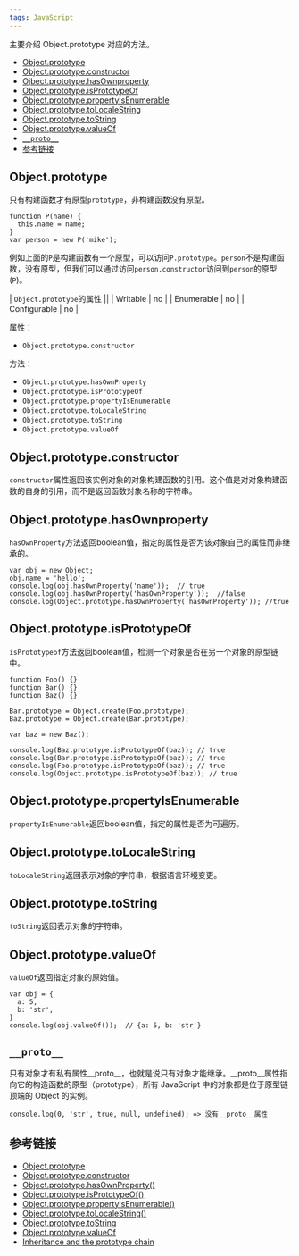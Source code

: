 ```yaml
---
tags: JavaScript
---
```

主要介绍 Object.prototype 对应的方法。

- [Object.prototype](#objectprototype)
- [Object.prototype.constructor](#objectprototypeconstructor)
- [Ojbect.prototype.hasOwnproperty](#objectprototypehasownproperty)
- [Object.prototype.isPrototypeOf](#objectprototypeisprototypeof)
- [Object.prototype.propertyIsEnumerable](#objectprototypepropertyisenumerable)
- [Object.prototype.toLocaleString](#objectprototypetolocalestring)
- [Object.prototype.toString](#objectprototypetostring)
- [Object.prototype.valueOf](#objectprototypevalueof)
- [`__proto__`](#__proto__)
- [参考链接](#参考链接)

## Object.prototype
只有构建函数才有原型`prototype`，非构建函数没有原型。
```
function P(name) {
  this.name = name;
}
var person = new P('mike');
```
例如上面的`P`是构建函数有一个原型，可以访问`P.prototype`。`person`不是构建函数，没有原型，但我们可以通过访问`person.constructor`访问到`person`的原型(`P`)。

| `Object.prototype`的属性 ||
| Writable | no |
| Enumerable | no |
| Configurable | no |

属性：
- `Object.prototype.constructor`

方法：
- `Object.prototype.hasOwnProperty`
- `Object.prototype.isPrototypeOf`
- `Object.prototype.propertyIsEnumerable`
- `Object.prototype.toLocaleString`
- `Object.prototype.toString`
- `Object.prototype.valueOf`

## Object.prototype.constructor
`constructor`属性返回该实例对象的对象构建函数的引用。这个值是对对象构建函数的自身的引用，而不是返回函数对象名称的字符串。

## Object.prototype.hasOwnproperty
`hasOwnProperty`方法返回boolean值，指定的属性是否为该对象自己的属性而非继承的。
```
var obj = new Object;
obj.name = 'hello';
console.log(obj.hasOwnProperty('name'));  // true
console.log(obj.hasOwnProperty('hasOwnProperty'));  //false
console.log(Object.prototype.hasOwnProperty('hasOwnProperty')); //true
```

## Object.prototype.isPrototypeOf
`isPrototypeof`方法返回boolean值，检测一个对象是否在另一个对象的原型链中。
```
function Foo() {}
function Bar() {}
function Baz() {}

Bar.prototype = Object.create(Foo.prototype);
Baz.prototype = Object.create(Bar.prototype);

var baz = new Baz();

console.log(Baz.prototype.isPrototypeOf(baz)); // true
console.log(Bar.prototype.isPrototypeOf(baz)); // true
console.log(Foo.prototype.isPrototypeOf(baz)); // true
console.log(Object.prototype.isPrototypeOf(baz)); // true
```

## Object.prototype.propertyIsEnumerable
`propertyIsEnumerable`返回boolean值，指定的属性是否为可遍历。

## Object.prototype.toLocaleString
`toLocaleString`返回表示对象的字符串，根据语言环境变更。

## Object.prototype.toString
`toString`返回表示对象的字符串。

## Object.prototype.valueOf
`valueOf`返回指定对象的原始值。
```
var obj = {
  a: 5,
  b: 'str',
}
console.log(obj.valueOf());  // {a: 5, b: 'str'}
```

## `__proto__`
只有对象才有私有属性__proto__，也就是说只有对象才能继承。__proto__属性指向它的构造函数的原型（prototype），所有 JavaScript 中的对象都是位于原型链顶端的 Object 的实例。  
```
console.log(0, 'str', true, null, undefined); => 没有__proto__属性 
```

## 参考链接
- [Object.prototype](https://developer.mozilla.org/en-US/docs/Web/JavaScript/Reference/Global_Objects/Object/prototype)
- [Object.prototype.constructor](https://developer.mozilla.org/en-US/docs/Web/JavaScript/Reference/Global_Objects/Object/constructor)
- [Object.prototype.hasOwnProperty()](https://developer.mozilla.org/en-US/docs/Web/JavaScript/Reference/Global_Objects/Object/hasOwnProperty)
- [Object.prototype.isPrototypeOf()](https://developer.mozilla.org/en-US/docs/Web/JavaScript/Reference/Global_Objects/Object/isPrototypeOf)
- [Object.prototype.propertyIsEnumerable()](https://developer.mozilla.org/en-US/docs/Web/JavaScript/Reference/Global_Objects/Object/propertyIsEnumerable)
- [Object.prototype.toLocaleString()](https://developer.mozilla.org/en-US/docs/Web/JavaScript/Reference/Global_Objects/Object/toLocaleString)
- [Object.prototype.toString](https://developer.mozilla.org/en-US/docs/Web/JavaScript/Reference/Global_Objects/Object/toString)
- [Object.prototype.valueOf](https://developer.mozilla.org/en-US/docs/Web/JavaScript/Reference/Global_Objects/Object/valueOf)
- [Inheritance and the prototype chain](https://developer.mozilla.org/en-US/docs/Web/JavaScript/Inheritance_and_the_prototype_chain)